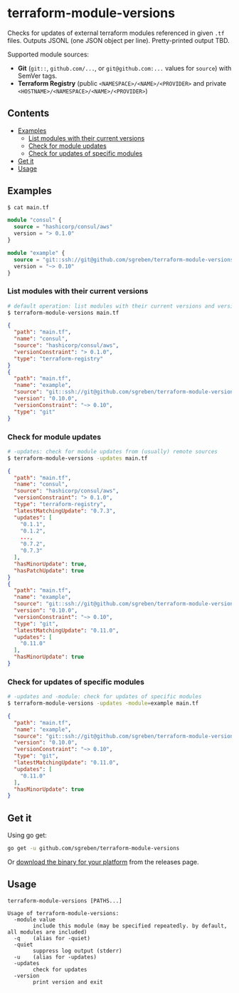 # terraform-module-versions

Checks for updates of external terraform modules referenced in given `.tf` files. Outputs JSONL (one JSON object per line). Pretty-printed output TBD.

Supported module sources:
- **Git** (`git::`, `github.com/...`, or `git@github.com:...` values for `source`) with SemVer tags.
- **Terraform Registry** (public `<NAMESPACE>/<NAME>/<PROVIDER>` and private `<HOSTNAME>/<NAMESPACE>/<NAME>/<PROVIDER>`)

## Contents

- [Examples](#examples)
  - [List modules with their current versions](#list-modules-with-their-current-versions)
  - [Check for module updates](#check-for-module-updates)
  - [Check for updates of specific modules](#check-for-updates-of-specific-modules)
- [Get it](#get-it)
- [Usage](#usage)

## Examples

```sh
$ cat main.tf
```

```terraform
module "consul" {
  source = "hashicorp/consul/aws"
  version = "> 0.1.0"
}

module "example" {
  source = "git::ssh://git@github.com/sgreben/terraform-module-versions?ref=0.10.0"
  version = "~> 0.10"
}
```

### List modules with their current versions

```sh
# default operation: list modules with their current versions and version constraints (if specified)
$ terraform-module-versions main.tf
```

```json
{
  "path": "main.tf",
  "name": "consul",
  "source": "hashicorp/consul/aws",
  "versionConstraint": "> 0.1.0",
  "type": "terraform-registry"
}
{
  "path": "main.tf",
  "name": "example",
  "source": "git::ssh://git@github.com/sgreben/terraform-module-versions?ref=0.10.0",
  "version": "0.10.0",
  "versionConstraint": "~> 0.10",
  "type": "git"
}
```

### Check for module updates

```sh
# -updates: check for module updates from (usually) remote sources
$ terraform-module-versions -updates main.tf
```

```json
{
  "path": "main.tf",
  "name": "consul",
  "source": "hashicorp/consul/aws",
  "versionConstraint": "> 0.1.0",
  "type": "terraform-registry",
  "latestMatchingUpdate": "0.7.3",
  "updates": [
    "0.1.1",
    "0.1.2",
    ...,
    "0.7.2",
    "0.7.3"
  ],
  "hasMinorUpdate": true,
  "hasPatchUpdate": true
}
{
  "path": "main.tf",
  "name": "example",
  "source": "git::ssh://git@github.com/sgreben/terraform-module-versions?ref=0.10.0",
  "version": "0.10.0",
  "versionConstraint": "~> 0.10",
  "type": "git",
  "latestMatchingUpdate": "0.11.0",
  "updates": [
    "0.11.0"
  ],
  "hasMinorUpdate": true
}
```

### Check for updates of specific modules

```sh
# -updates and -module: check for updates of specific modules
$ terraform-module-versions -updates -module=example main.tf
```

```json
{
  "path": "main.tf",
  "name": "example",
  "source": "git::ssh://git@github.com/sgreben/terraform-module-versions?ref=0.10.0",
  "version": "0.10.0",
  "versionConstraint": "~> 0.10",
  "type": "git",
  "latestMatchingUpdate": "0.11.0",
  "updates": [
    "0.11.0"
  ],
  "hasMinorUpdate": true
}
```

## Get it

Using go get:

```bash
go get -u github.com/sgreben/terraform-module-versions
```

Or [download the binary for your platform](https://github.com/sgreben/terraform-module-versions/releases/latest) from the releases page.

## Usage

```text
terraform-module-versions [PATHS...]

Usage of terraform-module-versions:
  -module value
    	include this module (may be specified repeatedly. by default, all modules are included)
  -q	(alias for -quiet)
  -quiet
    	suppress log output (stderr)
  -u	(alias for -updates)
  -updates
    	check for updates
  -version
    	print version and exit
```
